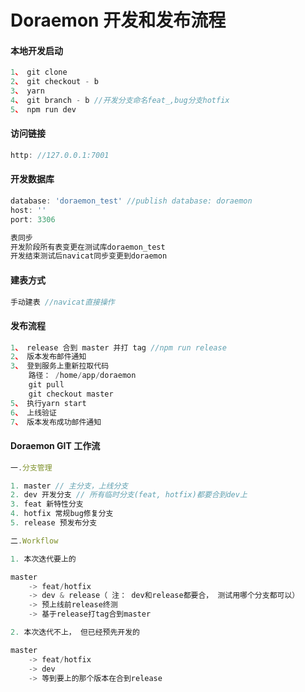 # Doraemon 开发和发布流程

#### 本地开发启动

``` javascript
1、 git clone
2、 git checkout - b
3、 yarn
4、 git branch - b //开发分支命名feat_,bug分支hotfix
5、 npm run dev
```

#### 访问链接

``` javascript
http: //127.0.0.1:7001
```

#### 开发数据库

``` javascript
database: 'doraemon_test' //publish database: doraemon
host: ''
port: 3306

表同步
开发阶段所有表变更在测试库doraemon_test
开发结束测试后navicat同步变更到doraemon
```

#### 建表方式

``` javascript
手动建表 //navicat直接操作
```

#### 发布流程

``` javascript
1、 release 合到 master 并打 tag //npm run release
2、 版本发布邮件通知
3、 登到服务上重新拉取代码
    路径： /home/app/doraemon
    git pull
    git checkout master
5、 执行yarn start
6、 上线验证
7、 版本发布成功邮件通知
```

#### Doraemon GIT 工作流

``` javascript
一.分支管理

1. master // 主分支，上线分支
2. dev 开发分支 // 所有临时分支(feat, hotfix)都要合到dev上
3. feat 新特性分支
4. hotfix 常规bug修复分支
5. release 预发布分支

二.Workflow

1. 本次迭代要上的

master
    -> feat/hotfix 
    -> dev & release（ 注： dev和release都要合， 测试用哪个分支都可以） 
    -> 预上线前release终测 
    -> 基于release打tag合到master

2. 本次迭代不上， 但已经预先开发的

master
    -> feat/hotfix 
    -> dev 
    -> 等到要上的那个版本在合到release
```
